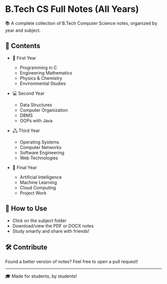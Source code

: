 # B.Tech CS Full Notes (All Years)

📚 A complete collection of B.Tech Computer Science notes, organized by year and subject.

## 📖 Contents

- 🧠 First Year
  - Programming in C
  - Engineering Mathematics
  - Physics & Chemistry
  - Environmental Studies

- 💻 Second Year
  - Data Structures
  - Computer Organization
  - DBMS
  - OOPs with Java

- 🖧 Third Year
  - Operating Systems
  - Computer Networks
  - Software Engineering
  - Web Technologies

- 🤖 Final Year
  - Artificial Intelligence
  - Machine Learning
  - Cloud Computing
  - Project Work

## 🚀 How to Use

- Click on the subject folder
- Download/view the PDF or DOCX notes
- Study smartly and share with friends!

## 🛠 Contribute

Found a better version of notes? Feel free to open a pull request!

---

🎓 Made for students, by students!
